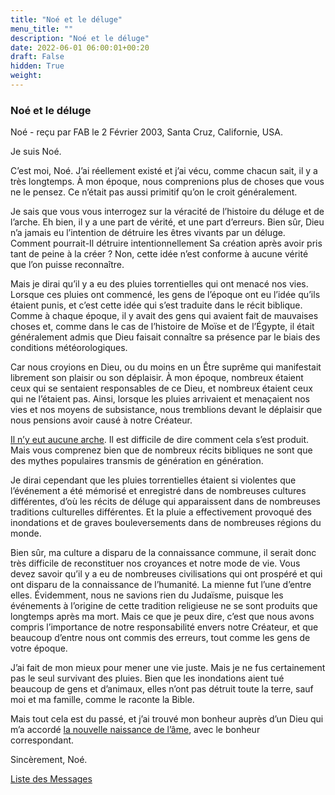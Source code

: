 ```yaml
---
title: "Noé et le déluge"
menu_title: ""
description: "Noé et le déluge"
date: 2022-06-01 06:00:01+00:20
draft: False
hidden: True
weight:
---
```

### Noé et le déluge

Noé - reçu par FAB le 2 Février 2003, Santa Cruz, Californie, USA.

Je suis Noé.

C’est moi, Noé. J’ai réellement existé et j’ai vécu, comme chacun sait, il y a très longtemps. À mon époque, nous comprenions plus de choses que vous ne le pensez. Ce n’était pas aussi primitif qu’on le croit généralement.

Je sais que vous vous interrogez sur la véracité de l’histoire du déluge et de l’arche. Eh bien, il y a une part de vérité, et une part d’erreurs. Bien sûr, Dieu n’a jamais eu l’intention de détruire les êtres vivants par un déluge. Comment pourrait-Il détruire intentionnellement Sa création après avoir pris tant de peine à la créer ? Non, cette idée n’est conforme à aucune vérité que l’on puisse reconnaître.

Mais je dirai qu’il y a eu des pluies torrentielles qui ont menacé nos vies. Lorsque ces pluies ont commencé, les gens de l’époque ont eu l’idée qu’ils étaient punis, et c’est cette idée qui s’est traduite dans le récit biblique. Comme à chaque époque, il y avait des gens qui avaient fait de mauvaises choses et, comme dans le cas de l’histoire de Moïse et de l’Égypte, il était généralement admis que Dieu faisait connaître sa présence par le biais des conditions météorologiques.

Car nous croyions en Dieu, ou du moins en un Être suprême qui manifestait librement son plaisir ou son déplaisir. À mon époque, nombreux étaient ceux qui se sentaient responsables de ce Dieu, et nombreux étaient ceux qui ne l’étaient pas. Ainsi, lorsque les pluies arrivaient et menaçaient nos vies et nos moyens de subsistance, nous tremblions devant le déplaisir que nous pensions avoir causé à notre Créateur.

[Il n’y eut aucune arche](/fr-contemporary-messages/fr-contemporary-messages-by-date-order/fr-contemporary-messages-2020/fr-2020-12-29-1-jw-noah/). Il est difficile de dire comment cela s’est produit. Mais vous comprenez bien que de nombreux récits bibliques ne sont que des mythes populaires transmis de génération en génération.

Je dirai cependant que les pluies torrentielles étaient si violentes que l’événement a été mémorisé et enregistré dans de nombreuses cultures différentes, d’où les récits de déluge qui apparaissent dans de nombreuses traditions culturelles différentes. Et la pluie a effectivement provoqué des inondations et de graves bouleversements dans de nombreuses régions du monde.

Bien sûr, ma culture a disparu de la connaissance commune, il serait donc très difficile de reconstituer nos croyances et notre mode de vie. Vous devez savoir qu’il y a eu de nombreuses civilisations qui ont prospéré et qui ont disparu de la connaissance de l’humanité. La mienne fut l’une d’entre elles. Évidemment, nous ne savions rien du Judaïsme, puisque les événements à l’origine de cette tradition religieuse ne se sont produits que longtemps après ma mort. Mais ce que je peux dire, c’est que nous avons compris l’importance de notre responsabilité envers notre Créateur, et que beaucoup d’entre nous ont commis des erreurs, tout comme les gens de votre époque.

J’ai fait de mon mieux pour mener une vie juste. Mais je ne fus certainement pas le seul survivant des pluies. Bien que les inondations aient tué beaucoup de gens et d’animaux, elles n’ont pas détruit toute la terre, sauf moi et ma famille, comme le raconte la Bible.

Mais tout cela est du passé, et j’ai trouvé mon bonheur auprès d’un Dieu qui m’a accordé [la nouvelle naissance de l’âme](/9-fr-topical-subjects/9-3-fr-the-process-of-transformation-of-the-soul/), avec le bonheur correspondant.

Sincèrement, Noé.

[Liste des Messages](/fr-contemporary-messages/fr-contemporary-messages-by-date-order/fr-contemporary-messages-2003)